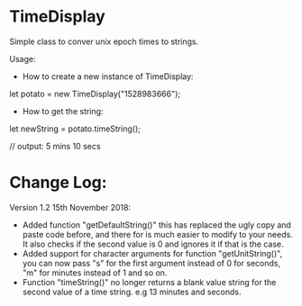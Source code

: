 # TimeDisplay
Simple class to conver unix epoch times to strings.


Usage:
- How to create a new instance of TimeDisplay:

let potato = new TimeDisplay("1528983666");

- How to get the string:

let newString = potato.timeString();

// output: 5 mins 10 secs


# Change Log:
Version 1.2 15th November 2018:
- Added function "getDefaultString()" this has replaced the ugly copy and paste code before, and there for is much easier to modify to your needs. It also checks if the second value is 0 and ignores it if that is the case.
- Added support for character arguments for function "getUnitString()", you can now pass "s" for the first argument instead of 0 for seconds, "m" for minutes instead of 1 and so on.
- Function "timeString()" no longer returns a blank value string for the second value of a time string. e.g 13 minutes and seconds.
